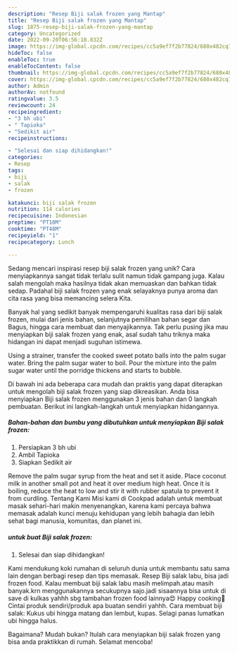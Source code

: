 ```yaml
---
description: "Resep Biji salak frozen yang Mantap"
title: "Resep Biji salak frozen yang Mantap"
slug: 1875-resep-biji-salak-frozen-yang-mantap
category: Uncategorized
date: 2022-09-20T06:56:18.832Z
image: https://img-global.cpcdn.com/recipes/cc5a9ef7f2b77824/680x482cq70/biji-salak-frozen-foto-resep-utama.jpg
hideToc: false
enableToc: true
enableTocContent: false
thumbnail: https://img-global.cpcdn.com/recipes/cc5a9ef7f2b77824/680x482cq70/biji-salak-frozen-foto-resep-utama.jpg
cover: https://img-global.cpcdn.com/recipes/cc5a9ef7f2b77824/680x482cq70/biji-salak-frozen-foto-resep-utama.jpg
author: Admin
authorAv: notfound
ratingvalue: 3.5
reviewcount: 24
recipeingredient:
- "3 bh ubi"
- " Tapioka"
- "Sedikit air"
recipeinstructions:

- "Selesai dan siap dihidangkan!"
categories:
- Resep
tags:
- biji
- salak
- frozen

katakunci: biji salak frozen 
nutrition: 114 calories
recipecuisine: Indonesian
preptime: "PT10M"
cooktime: "PT48M"
recipeyield: "1"
recipecategory: Lunch

---
```





Sedang mencari inspirasi resep biji salak frozen yang unik? Cara menyiapkannya sangat tidak terlalu sulit namun tidak gampang juga. Kalau salah mengolah maka hasilnya tidak akan memuaskan dan bahkan tidak sedap. Padahal biji salak frozen yang enak selayaknya punya aroma dan cita rasa yang bisa memancing selera Kita.





Banyak hal yang sedikit banyak mempengaruhi kualitas rasa dari biji salak frozen, mulai dari jenis bahan, selanjutnya pemilihan bahan segar dan Bagus, hingga cara membuat dan menyajikannya. Tak perlu pusing jika mau menyiapkan biji salak frozen yang enak,      asal sudah tahu triknya maka hidangan ini dapat menjadi suguhan istimewa.














Using a strainer, transfer the cooked sweet potato balls into the palm sugar water. Bring the palm sugar water to boil. Pour the mixture into the palm sugar water until the porridge thickens and starts to bubble.






Di bawah ini ada beberapa cara mudah dan praktis yang dapat diterapkan untuk mengolah biji salak frozen yang siap dikreasikan. Anda bisa menyiapkan Biji salak frozen menggunakan 3 jenis bahan dan 0 langkah pembuatan. Berikut ini langkah-langkah untuk menyiapkan hidangannya.

<!--inarticleads1-->

##### Bahan-bahan dan bumbu yang dibutuhkan untuk menyiapkan Biji salak frozen:

1. Persiapkan 3 bh ubi
1. Ambil  Tapioka
1. Siapkan Sedikit air


Remove the palm sugar syrup from the heat and set it aside. Place coconut milk in another small pot and heat it over medium high heat. Once it is boiling, reduce the heat to low and stir it with rubber spatula to prevent it from curdling. Tentang Kami Misi kami di Cookpad adalah untuk membuat masak sehari-hari makin menyenangkan, karena kami percaya bahwa memasak adalah kunci menuju kehidupan yang lebih bahagia dan lebih sehat bagi manusia, komunitas, dan planet ini. 

<!--inarticleads2-->

#####  untuk buat Biji salak frozen:


1. Selesai dan siap dihidangkan!

Kami mendukung koki rumahan di seluruh dunia untuk membantu satu sama lain dengan berbagi resep dan tips memasak. Resep Biji salak labu, bisa jadi frozen food. Kalau membuat biji salak labu masih melimpah.atau masih banyak.krn menggunakannya secukupnya sajo.jadi sisaannya bisa untuk di save di kulkas yahhh sbg tambahan frozen food lainnya😍 Happy cooking🤭 Cintai produk sendiri/produk apa buatan sendiri yahhh. Cara membuat biji salak: Kukus ubi hingga matang dan lembut, kupas. Selagi panas lumatkan ubi hingga halus. 

Bagaimana? Mudah bukan? Itulah cara menyiapkan biji salak frozen yang bisa anda praktikkan di rumah. Selamat mencoba!
